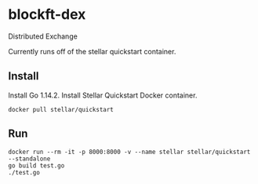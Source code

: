 # blockft-dex
Distributed Exchange

Currently runs off of the stellar quickstart container.

## Install
Install Go 1.14.2.
Install Stellar Quickstart Docker container.
```
docker pull stellar/quickstart
```

## Run
```
docker run --rm -it -p 8000:8000 -v --name stellar stellar/quickstart --standalone
go build test.go
./test.go
